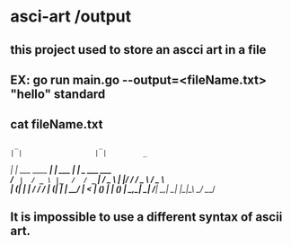 # asci-art /output

## this project used to store an ascci art in a file 
## EX: go run main.go --output=<fileName.txt> "hello" standard
## cat fileName.txt
     _                    _                                
    | |                  | |         _                     
  __| |   ___   ____   __| |   ___  | | _    ___     ___   
 / _` |  / _ \ |_  /  / _` |  / _ \ | |/ /  / _ \   / _ \  
| (_| | |  __/  / /  | (_| | |  __/ |   <  | (_) | | (_) | 
 \__,_|  \___| /___|  \__,_|  \___| |_|\_\  \___/   \___/  
                                                           
                                                           
## It is impossible to use a different syntax of ascii art.
